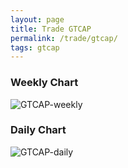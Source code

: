 ```yaml
---
layout: page
title: Trade GTCAP
permalink: /trade/gtcap/
tags: gtcap
---
```


### Weekly Chart
![GTCAP-weekly](http://www.marketwatch.com/kaavio.Webhost/charts/big.chart?nosettings=1&symb=GTCAP&uf=0&type=4&size=3&sid=10410144&style=1013&freq=2&time=12&ma=5&maval=50,200&lf=4&lf2=0&lf3=0&height=510&width=720&mocktick=1)

### Daily Chart
![GTCAP-daily](http://www.marketwatch.com/kaavio.Webhost/charts/big.chart?nosettings=1&symb=GTCAP&uf=7168&type=4&size=3&sid=10410144&style=1013&freq=1&time=8&ma=6&maval=20,50,200&lf=4&lf2=0&lf3=0&height=510&width=720&mocktick=1)
